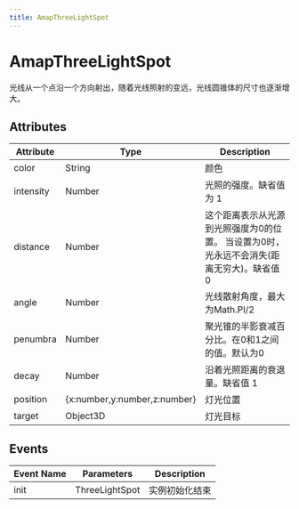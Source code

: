 ```yaml
---
title: AmapThreeLightSpot
---
```


# AmapThreeLightSpot
光线从一个点沿一个方向射出，随着光线照射的变远，光线圆锥体的尺寸也逐渐增大。

## Attributes

Attribute | Type                         | Description
---|------------------------------|---|
color  | String                       | 颜色
intensity | Number                       | 光照的强度。缺省值为 1
distance | Number                       | 这个距离表示从光源到光照强度为0的位置。 当设置为0时，光永远不会消失(距离无穷大)。缺省值 0
angle | Number                       | 光线散射角度，最大为Math.PI/2
penumbra | Number                       | 聚光锥的半影衰减百分比。在0和1之间的值。默认为0
decay | Number                       | 沿着光照距离的衰退量。缺省值 1
position | {x:number,y:number,z:number} | 灯光位置
target | Object3D                     | 灯光目标

## Events

Event Name | Parameters | Description
---|------------|---|
init | ThreeLightSpot      | 实例初始化结束

